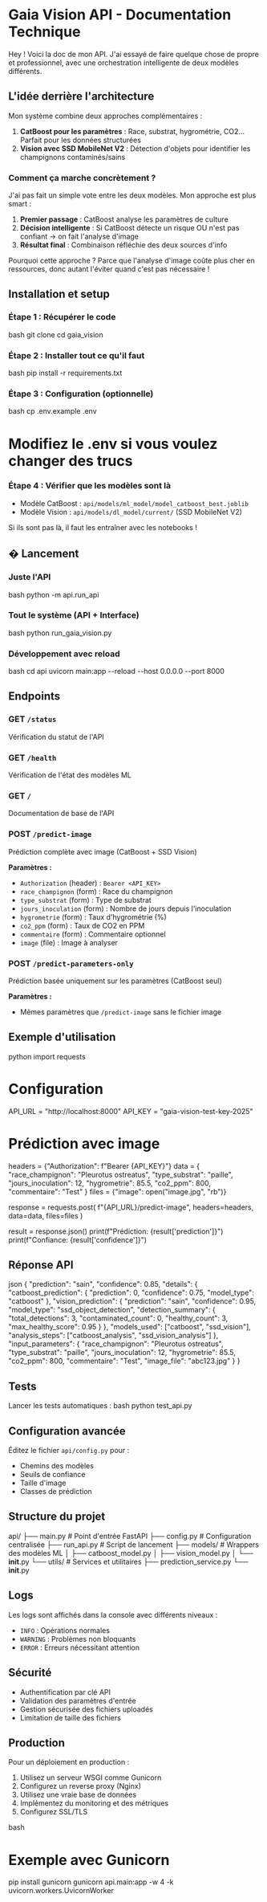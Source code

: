 # Gaia Vision API - Documentation Technique

Hey ! Voici la doc de mon API. J'ai essayé de faire quelque chose de propre et professionnel, avec une orchestration intelligente de deux modèles différents.

## L'idée derrière l'architecture

Mon système combine deux approches complémentaires :

1. **CatBoost pour les paramètres** : Race, substrat, hygrométrie, CO2... Parfait pour les données structurées
2. **Vision avec SSD MobileNet V2** : Détection d'objets pour identifier les champignons contaminés/sains

### Comment ça marche concrètement ?

J'ai pas fait un simple vote entre les deux modèles. Mon approche est plus smart :

1. **Premier passage** : CatBoost analyse les paramètres de culture
2. **Décision intelligente** : Si CatBoost détecte un risque OU n'est pas confiant → on fait l'analyse d'image
3. **Résultat final** : Combinaison réfléchie des deux sources d'info

Pourquoi cette approche ? Parce que l'analyse d'image coûte plus cher en ressources, donc autant l'éviter quand c'est pas nécessaire !

## Installation et setup

### Étape 1 : Récupérer le code
bash
git clone <votre-repo>
cd gaia_vision


### Étape 2 : Installer tout ce qu'il faut
bash
pip install -r requirements.txt


### Étape 3 : Configuration (optionnelle)
bash
cp .env.example .env
# Modifiez le .env si vous voulez changer des trucs


### Étape 4 : Vérifier que les modèles sont là
- Modèle CatBoost : `api/models/ml_model/model_catboost_best.joblib`
- Modèle Vision : `api/models/dl_model/current/` (SSD MobileNet V2)

Si ils sont pas là, il faut les entraîner avec les notebooks !

## � Lancement

### Juste l'API
bash
python -m api.run_api


### Tout le système (API + Interface)
bash
python run_gaia_vision.py


### Développement avec reload
bash
cd api
uvicorn main:app --reload --host 0.0.0.0 --port 8000


## Endpoints

### GET `/status`
Vérification du statut de l'API

### GET `/health`
Vérification de l'état des modèles ML

### GET `/`
Documentation de base de l'API

### POST `/predict-image`
Prédiction complète avec image (CatBoost + SSD Vision)

**Paramètres :**
- `Authorization` (header) : `Bearer <API_KEY>`
- `race_champignon` (form) : Race du champignon
- `type_substrat` (form) : Type de substrat
- `jours_inoculation` (form) : Nombre de jours depuis l'inoculation
- `hygrometrie` (form) : Taux d'hygrométrie (%)
- `co2_ppm` (form) : Taux de CO2 en PPM
- `commentaire` (form) : Commentaire optionnel
- `image` (file) : Image à analyser

### POST `/predict-parameters-only`
Prédiction basée uniquement sur les paramètres (CatBoost seul)

**Paramètres :**
- Mêmes paramètres que `/predict-image` sans le fichier image

## Exemple d'utilisation

python
import requests

# Configuration
API_URL = "http://localhost:8000"
API_KEY = "gaia-vision-test-key-2025"

# Prédiction avec image
headers = {"Authorization": f"Bearer {API_KEY}"}
data = {
    "race_champignon": "Pleurotus ostreatus",
    "type_substrat": "paille",
    "jours_inoculation": 12,
    "hygrometrie": 85.5,
    "co2_ppm": 800,
    "commentaire": "Test"
}
files = {"image": open("image.jpg", "rb")}

response = requests.post(
    f"{API_URL}/predict-image",
    headers=headers,
    data=data,
    files=files
)

result = response.json()
print(f"Prédiction: {result['prediction']}")
print(f"Confiance: {result['confidence']}")


## Réponse API

json
{
  "prediction": "sain",
  "confidence": 0.85,
  "details": {
    "catboost_prediction": {
      "prediction": 0,
      "confidence": 0.75,
      "model_type": "catboost"
    },
    "vision_prediction": {
      "prediction": "sain",
      "confidence": 0.95,
      "model_type": "ssd_object_detection",
      "detection_summary": {
        "total_detections": 3,
        "contaminated_count": 0,
        "healthy_count": 3,
        "max_healthy_score": 0.95
      }
    },
    "models_used": ["catboost", "ssd_vision"],
    "analysis_steps": ["catboost_analysis", "ssd_vision_analysis"]
  },
  "input_parameters": {
    "race_champignon": "Pleurotus ostreatus",
    "type_substrat": "paille",
    "jours_inoculation": 12,
    "hygrometrie": 85.5,
    "co2_ppm": 800,
    "commentaire": "Test",
    "image_file": "abc123.jpg"
  }
}


## Tests

Lancer les tests automatiques :
bash
python test_api.py


## Configuration avancée

Éditez le fichier `api/config.py` pour :
- Chemins des modèles
- Seuils de confiance
- Taille d'image
- Classes de prédiction

## Structure du projet


api/
├── main.py              # Point d'entrée FastAPI
├── config.py            # Configuration centralisée
├── run_api.py           # Script de lancement
├── models/              # Wrappers des modèles ML
│   ├── catboost_model.py
│   ├── vision_model.py
│   └── __init__.py
└── utils/               # Services et utilitaires
    ├── prediction_service.py
    └── __init__.py


## Logs

Les logs sont affichés dans la console avec différents niveaux :
- `INFO` : Opérations normales
- `WARNING` : Problèmes non bloquants
- `ERROR` : Erreurs nécessitant attention

## Sécurité

- Authentification par clé API
- Validation des paramètres d'entrée
- Gestion sécurisée des fichiers uploadés
- Limitation de taille des fichiers

## Production

Pour un déploiement en production :

1. Utilisez un serveur WSGI comme Gunicorn
2. Configurez un reverse proxy (Nginx)
3. Utilisez une vraie base de données
4. Implémentez du monitoring et des métriques
5. Configurez SSL/TLS

bash
# Exemple avec Gunicorn
pip install gunicorn
gunicorn api.main:app -w 4 -k uvicorn.workers.UvicornWorker

